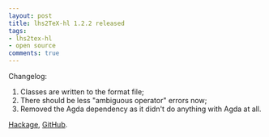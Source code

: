 ```yaml
--- 
layout: post
title: lhs2TeX-hl 1.2.2 released
tags: 
- lhs2tex-hl
- open source
comments: true
---
```

Changelog:
<ol>
  <li>Classes are written to the format file;</li>
  <li>There should be less "ambiguous operator" errors now;</li>
  <li>Removed the Agda dependency as it didn't do anything with Agda at all.</li>
</ol>

<a href="http://hackage.haskell.org/package/lhs2TeX-hl">Hackage</a>, <a href="https://github.com/spockz/lhs2texhl">GitHub</a>.


